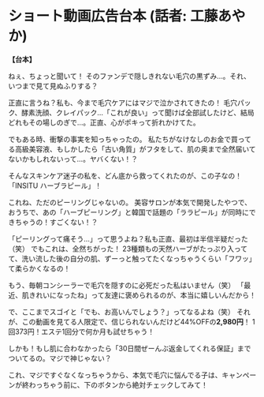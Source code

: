 # ショート動画広告台本 (話者: 工藤あやか)

**【台本】**

ねぇ、ちょっと聞いて！
そのファンデで隠しきれない毛穴の黒ずみ…。それ、いつまで見て見ぬふりする？

正直に言うね？私も、今まで毛穴ケアにはマジで泣かされてきたの！
毛穴パック、酵素洗顔、クレイパック…「これが良い」って聞けば全部試したけど、結局どれもその場しのぎで…。正直、心がポキって折れかけてた。

でもある時、衝撃の事実を知っちゃったの。
私たちがなけなしのお金で買ってる高級美容液、もしかしたら「古い角質」がフタをして、肌の奥まで全然届いてないかもしれないって…。ヤバくない！？

そんなスキンケア迷子の私を、どん底から救ってくれたのが、この子なの！
「INSITU ハーブラピール」！

これね、ただのピーリングじゃないの。
美容サロンが本気で開発したやつで、おうちで、あの「ハーブピーリング」と韓国で話題の「ララピール」が同時にできちゃうの！すごくない！？

「ピーリングって痛そう…」って思うよね？私も正直、最初は半信半疑だった（笑）
でもこれは、全然ちがった！
23種類もの天然ハーブがたっぷり入ってて、洗い流した後の自分の肌、ずーっと触ってたくなっちゃうくらい「フワッ」て柔らかくなるの！

もう、毎朝コンシーラーで毛穴を隠すのに必死だった私はいません（笑）
「最近、肌きれいになったね」って友達に褒められるのが、本当に嬉しいんだから！

で、ここまでスゴイと「でも、お高いんでしょう？」ってなるよね（笑）
それが、この動画を見てる人限定で、信じられないんだけど44%OFFの**2,980円**！
1回373円！エステ1回分で何か月も試せちゃう！

しかも！もし肌に合わなかったら「30日間ぜーんぶ返金してくれる保証」までついてるの。マジで神じゃない？

これ、マジですぐなくなっちゃうから、本気で毛穴に悩んでる子は、キャンペーンが終わっちゃう前に、下のボタンから絶対チェックしてみて！
